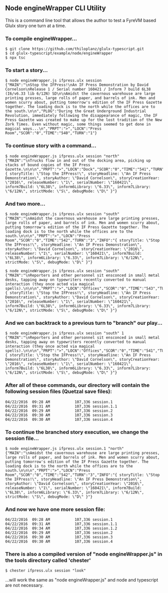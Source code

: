 ## Node engineWrapper CLI Utility

This is a command line tool that allows the author to test a FyreVM based Glulx story one turn at a time.

### To compile engineWrapper...

    $ git clone https://github.com/thiloplanz/glulx-typescript.git
    $ cd glulx-typescript/example/node/engineWrapper
    $ npx tsc

### To start a story...

    $ node engineWrapper.js ifpress.ulx session
    {"MAIN":"\nStop the IFPress!\nAn IF Press Demonstration by David Cornelson\nRelease 1 / Serial number 160421 / Inform 7 build 6L38 (I6/v6.33 lib 6/12N) SD\n\nAmidst the cavernous warehouse are large printing presses, large rolls of paper, and barrels of ink. Men and women scurry about, putting tomorrow's edition of the IF Press Gazette together. The loading dock is to the north while the offices are to the south.\n\n","PLOG":"During the Great Underground Industrial Revolution, immediately following the disappearance of magic, the IF Press Gazette was created to make up for the lost tradition of the New Zork Times. Even without magic, some things seemed to get done in magical ways...\n","PRPT":">","LOCN":"Press Room","SCOR":"0","TIME":"540","TURN":"1"}
    
### To continue story with a command...

    $ node engineWrapper.js ifpress.ulx session "north"
    {"MAIN":"\nTrucks flow in and out of the docking area, picking up stacks of bound copies of the IF Press Gazette.\n\n\n","PRPT":">","LOCN":"Dock","SCOR":"0","TIME":"541","TURN":"2","INFO":"{ storyTitle: \"Stop the IFPress!\", storyHeadline: \"An IF Press Demonstration\", storyAuthor: \"David Cornelson\", storyCreationYear: \"2016\", releaseNumber: \"1\", serialNumber: \"160421\", inform7Build: \"6L38\", inform6Library: \"6.33\", inform7Library: \"6/12N\", strictMode: \"S\", debugMode: \"D\" }"}

### And two more...

    $ node engineWrapper.js ifpress.ulx session "south"
    {"MAIN":"\nAmidst the cavernous warehouse are large printing presses, large rolls of paper, and barrels of ink. Men and women scurry about, putting tomorrow's edition of the IF Press Gazette together. The loading dock is to the north while the offices are to the south.\n\n\n","PRPT":">","LOCN":"Press Room","SCOR":"0","TIME":"542","TURN":"3","INFO":"{ storyTitle: \"Stop the IFPress!\", storyHeadline: \"An IF Press Demonstration\", storyAuthor: \"David Cornelson\", storyCreationYear: \"2016\", releaseNumber: \"1\", serialNumber: \"160421\", inform7Build: \"6L38\", inform6Library: \"6.33\", inform7Library: \"6/12N\", strictMode: \"S\", debugMode: \"D\" }"}

    $ node engineWrapper.js ifpress.ulx session "south"
    {"MAIN":"\nReporters and other personnel sit ensconced in small metal desks, tapping away on typewriters recently converted to manual interaction (they once acted via magical spells).\n\n\n","PRPT":">","LOCN":"Offices","SCOR":"0","TIME":"543","TURN":"4","INFO":"{ storyTitle: \"Stop the IFPress!\", storyHeadline: \"An IF Press Demonstration\", storyAuthor: \"David Cornelson\", storyCreationYear: \"2016\", releaseNumber: \"1\", serialNumber: \"160421\", inform7Build: \"6L38\", inform6Library: \"6.33\", inform7Library: \"6/12N\", strictMode: \"S\", debugMode: \"D\" }"}
    
### And we can backtrack to a previous turn to "branch" our play...

    $ node engineWrapper.js ifpress.ulx session "south" 1
    {"MAIN":"\nReporters and other personnel sit ensconced in small metal desks, tapping away on typewriters recently converted to manual interaction (they once acted via magical spells).\n\n\n","PRPT":">","LOCN":"Offices","SCOR":"0","TIME":"541","TURN":"2","INFO":"{ storyTitle: \"Stop the IFPress!\", storyHeadline: \"An IF Press Demonstration\", storyAuthor: \"David Cornelson\", storyCreationYear: \"2016\", releaseNumber: \"1\", serialNumber: \"160421\", inform7Build: \"6L38\", inform6Library: \"6.33\", inform7Library: \"6/12N\", strictMode: \"S\", debugMode: \"D\" }"}
    
### After all of these commands, our directory will contain the following session files (Quetzal save files):

    04/22/2016  09:28 AM           107,336 session.1
    04/22/2016  09:31 AM           107,336 session.1.1
    04/22/2016  09:29 AM           107,336 session.2
    04/22/2016  09:30 AM           107,336 session.3
    04/22/2016  09:30 AM           107,336 session.4

### To continue the branched story execution, we change the session file...

    $ node engineWrapper.js ifpress.ulx session.1 "north"
    {"MAIN":"\nAmidst the cavernous warehouse are large printing presses, large rolls of paper, and barrels of ink. Men and women scurry about, putting tomorrow's edition of the IF Press Gazette together. The loading dock is to the north while the offices are to the south.\n\n\n","PRPT":">","LOCN":"Press Room","SCOR":"0","TIME":"542","TURN":"3","INFO":"{ storyTitle: \"Stop the IFPress!\", storyHeadline: \"An IF Press Demonstration\", storyAuthor: \"David Cornelson\", storyCreationYear: \"2016\", releaseNumber: \"1\", serialNumber: \"160421\", inform7Build: \"6L38\", inform6Library: \"6.33\", inform7Library: \"6/12N\", strictMode: \"S\", debugMode: \"D\" }"}
    
### And now we have one more session file:

    04/22/2016  09:28 AM           107,336 session.1
    04/22/2016  09:31 AM           107,336 session.1.1
    04/22/2016  09:34 AM           107,336 session.1.2
    04/22/2016  09:29 AM           107,336 session.2
    04/22/2016  09:30 AM           107,336 session.3
    04/22/2016  09:30 AM           107,336 session.4

### There is also a compiled version of "node engineWrapper.js" in the tools directory called 'chester'

    $ chester ifpress.ulx session "look"
    
...will work the same as "node engineWrapper.js" and node and typescript are not necessary.
